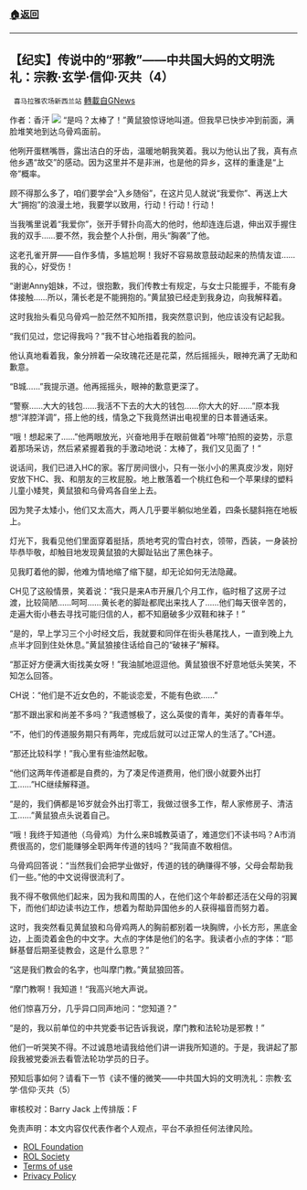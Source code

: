###  [:house:返回](README.md)
---


## 【纪实】传说中的“邪教”——中共国大妈的文明洗礼：宗教·玄学·信仰·灭共（4）
` 喜马拉雅农场新西兰站` [轉載自GNews](https://gnews.org/zh-hans/2689672/)

作者：香汗
 ![](https://assets.gnews.org/wp-content/uploads/2022/06/信仰_1654737462.jpeg) 
“是吗？太棒了！”黄鼠狼惊讶地叫道。但我早已快步冲到前面，满脸堆笑地到达乌骨鸡面前。
 
他咧开蛋糕嘴唇，露出洁白的牙齿，温暖地朝我笑着。我以为他认出了我，真有点他乡遇“故交”的感动。因为这里并不是非洲，也是他的异乡，这样的重逢是“上帝”概率。
 
顾不得那么多了，咱们要学会“入乡随俗”，在这片见人就说“我爱你”、再送上大大“拥抱”的浪漫土地，我要学以致用，行动！行动！行动！
 
当我嘴里说着“我爱你”，张开手臂扑向高大的他时，他却连连后退，伸出双手握住我的双手……要不然，我会整个人扑倒，用头“胸袭”了他。
 
这老孔雀开屏——自作多情，多尴尬啊！我好不容易故意鼓动起来的热情友谊……我的心，好受伤！
 
“谢谢Anny姐妹，不过，很抱歉，我们传教士有规定，与女士只能握手，不能有身体接触……所以，蒲长老是不能拥抱的。”黄鼠狼已经走到我身边，向我解释着。
 
这时我抬头看见乌骨鸡一脸茫然不知所措，我突然意识到，他应该没有记起我。
 
“我们见过，您记得我吗？”我不甘心地指着我的脸问。
 
他认真地看着我，象分辨着一朵玫瑰花还是花菜，然后摇摇头，眼神充满了无助和歉意。
 
“B城……”我提示道。他再摇摇头，眼神的歉意更深了。
 
“警察……大大的钱包……我活不下去的大大的钱包……你大大的好……”原本我想“洋腔洋调”，搭上他的线，情急之下我竟然讲出电视里的日本普通话来。
 
“哦！想起来了……”他两眼放光，兴奋地用手在眼前做着“咔嚓”拍照的姿势，示意着那场采访，然后紧紧握着我的手激动地说：太棒了，我们又见面了！“
 
说话间，我们已进入HC的家。客厅房间很小，只有一张小小的黑真皮沙发，刚好安放下HC、我、和朋友的三枚屁股。地上散落着一个桃红色和一个苹果绿的塑料儿童小矮凳，黄鼠狼和乌骨鸡各自坐上去。
 
因为凳子太矮小，他们又太高大，两人几乎要半躺似地坐着，四条长腿斜拖在地板上。
 
灯光下，我看见他们里面穿着挺括，质地考究的雪白衬衣，领带，西装，一身装扮毕恭毕敬，却触目地发现黄鼠狼的大脚趾钻出了黑色袜子。
 
见我盯着他的脚，他难为情地缩了缩下腿，却无论如何无法隐藏。
 
CH见了这般情景，笑着说：“我只是来A市开展几个月工作，临时租了这房子过渡，比较简陋……呵呵……黄长老的脚趾都爬出来找人了……他们每天很辛苦的，走遍大街小巷去寻找可能归信的人，都不知磨破多少双鞋和袜子！”
 
“是的，早上学习三个小时经文后，我就要和同伴在街头巷尾找人，一直到晚上九点半才回到住处休息。”黄鼠狼接住话给自己的“破袜子”解释。
 
“那正好方便满大街找美女呀！”我油腻地逗逗他。黄鼠狼很不好意地低头笑笑，不知怎么回答。
 
CH说：“他们是不近女色的，不能谈恋爱，不能有色欲……”
 
“那不跟出家和尚差不多吗？”我遗憾极了，这么英俊的青年，美好的青春年华。
 
“不，他们的传道服务期只有两年，完成后就可以过正常人的生活了。”CH道。
 
“那还比较科学！”我心里有些油然起敬。
 
“他们这两年传道都是自费的，为了凑足传道费用，他们很小就要外出打工……”HC继续解释道。
 
“是的，我们俩都是16岁就会外出打零工，我做过很多工作，帮人家修房子、清洁工……”黄鼠狼点头说着自己。
 
“哦！我终于知道他（乌骨鸡）为什么来B城教英语了，难道您们不读书吗？A市消费很高的，您们能赚够全职两年传道的钱吗？”我简直不敢相信。
 
乌骨鸡回答说：“当然我们会把学业做好，传道的钱的确赚得不够，父母会帮助我们一些。”他的中文说得很流利了。
 
我不得不敬佩他们起来，因为我和周围的人，在他们这个年龄都还活在父母的羽翼下，而他们却边读书边工作，想着为帮助异国他乡的人获得福音而努力着。
 
这时，我突然看见黄鼠狼和乌骨鸡两人的胸前都别着一块胸牌，小长方形，黑底金边，上面烫着金色的中文字。大点的字体是他们的名字。我读者小点的字体：“耶稣基督后期圣徒教会，这是什么意思？”
 
“这是我们教会的名字，也叫摩门教。”黄鼠狼回答。
 
“摩门教啊！我知道！“我高兴地大声说。
 
他们惊喜万分，几乎异口同声地问：“您知道？”
 
“是的，我以前单位的中共党委书记告诉我说，摩门教和法轮功是邪教！”
 
他们一听哭笑不得。不过诚恳地请我给他们讲一讲我所知道的。于是，我讲起了那段我被党委派去看管法轮功学员的日子。
 
预知后事如何？请看下一节《读不懂的微笑——中共国大妈的文明洗礼：宗教·玄学·信仰·灭共（5）

审核校对：Barry Jack
上传排版：F

免责声明：本文内容仅代表作者个人观点，平台不承担任何法律风险。
  
- [ROL Foundation](https://rolfoundation.org/)
- [ROL Society](https://rolsociety.org/)
- [Terms of use](https://gnews.org/terms-of-use-3/)
- [Privacy Policy](https://gnews.org/privacy-policy/)
